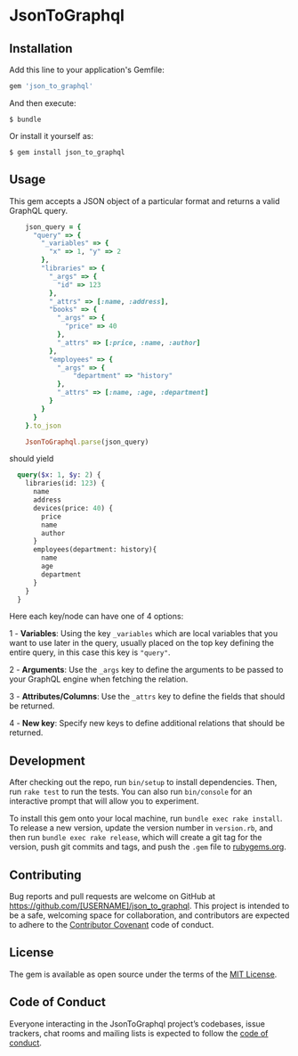 # JsonToGraphql

## Installation

Add this line to your application's Gemfile:

```ruby
gem 'json_to_graphql'
```

And then execute:

    $ bundle

Or install it yourself as:

    $ gem install json_to_graphql

## Usage

This gem accepts a JSON object of a particular format and returns a valid GraphQL query.

```ruby
    json_query = {
      "query" => {
        "_variables" => {
          "x" => 1, "y" => 2
        },
        "libraries" => {
          "_args" => {
            "id" => 123
          }, 
          "_attrs" => [:name, :address], 
          "books" => {
            "_args" => {
              "price" => 40
            }, 
            "_attrs" => [:price, :name, :author]
          }, 
          "employees" => {
            "_args" => {
                "department" => "history"
            },
            "_attrs" => [:name, :age, :department]
          }
        }
      }
    }.to_json

    JsonToGraphql.parse(json_query)
```
should yield

```graphql
  query($x: 1, $y: 2) {
    libraries(id: 123) {
      name
      address
      devices(price: 40) {
        price
        name
        author
      }
      employees(department: history){
        name
        age
        department
      }
    }
  }
```

Here each key/node can have one of 4 options:

1 - **Variables**: Using the key `_variables` which are local variables that you want to use later in the query, usually placed on the top key defining the entire query, in this case this key is `"query"`.

2 - **Arguments**: Use the `_args` key to define the arguments to be passed to your GraphQL engine when fetching the relation.

3 - **Attributes/Columns**: Use the `_attrs` key to define the fields that should be returned.

4 - **New key**: Specify new keys to define additional relations that should be returned.

## Development

After checking out the repo, run `bin/setup` to install dependencies. Then, run `rake test` to run the tests. You can also run `bin/console` for an interactive prompt that will allow you to experiment.

To install this gem onto your local machine, run `bundle exec rake install`. To release a new version, update the version number in `version.rb`, and then run `bundle exec rake release`, which will create a git tag for the version, push git commits and tags, and push the `.gem` file to [rubygems.org](https://rubygems.org).

## Contributing

Bug reports and pull requests are welcome on GitHub at https://github.com/[USERNAME]/json_to_graphql. This project is intended to be a safe, welcoming space for collaboration, and contributors are expected to adhere to the [Contributor Covenant](http://contributor-covenant.org) code of conduct.

## License

The gem is available as open source under the terms of the [MIT License](https://opensource.org/licenses/MIT).

## Code of Conduct

Everyone interacting in the JsonToGraphql project’s codebases, issue trackers, chat rooms and mailing lists is expected to follow the [code of conduct](https://github.com/[USERNAME]/json_to_graphql/blob/master/CODE_OF_CONDUCT.md).

